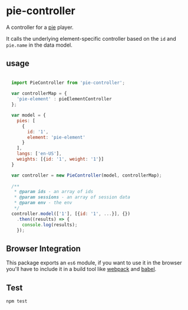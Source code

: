 # pie-controller

A controller for a [pie](http;//github.com/PieLabs) player.

It calls the underlying element-specific controller based on the `id` and `pie.name` in the data model.

## usage


```javascript
  
  import PieController from 'pie-controller';
  
  var controllerMap = {
    'pie-element' : pieElementController
  };

  var model = {
    pies: [
      { 
        id: '1', 
        element: 'pie-element'
      }
    ],
    langs: ['en-US'],
    weights: [{id: '1', weight: '1'}]
  }

  var controller = new PieController(model, controllerMap);
	
  /**
   * @param ids - an array of ids
   * @param sessions - an array of session data
   * @param env - the env 
   */
  controller.model(['1'], [{id: '1', ...}], {})
    .then((results) => {
      console.log(results);
    });
```

## Browser Integration

This package exports an `es6` module, if you want to use it in the browser you'll have to include it in a build tool like [webpack](http://webpack.github.io) and [babel](http://babel.github.io).

## Test

```shell
npm test 
```
